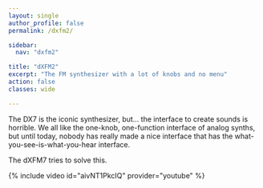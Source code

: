 ```yaml
---
layout: single
author_profile: false
permalink: /dxfm2/

sidebar:
  nav: "dxfm2"

title: "dXFM2"
excerpt: "The FM synthesizer with a lot of knobs and no menu"
action: false
classes: wide

---
```

The DX7 is the iconic synthesizer, but... the interface to create sounds is horrible. We all like the one-knob, one-function interface of analog synths, but until today, nobody has really made a nice interface that has the what-you-see-is-what-you-hear interface.

The dXFM7 tries to solve this.

{% include video id="aivNT1PkcIQ" provider="youtube" %}
